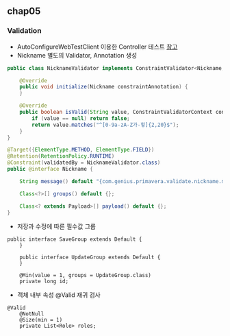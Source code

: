 ## chap05
### Validation
* AutoConfigureWebTestClient 이용한 Controller 테스트 [참고](https://docs.spring.io/spring/docs/5.1.6.RELEASE/spring-framework-reference/testing.html#webtestclient-tests)
* Nickname 별도의 Validator, Annotation 생성
```java
public class NicknameValidator implements ConstraintValidator<Nickname, String> {

	@Override
	public void initialize(Nickname constraintAnnotation) {
	}

	@Override
	public boolean isValid(String value, ConstraintValidatorContext context) {
		if (value == null) return false;
		return value.matches("^[0-9a-zA-Z가-힣]{2,20}$");
	}
}
```

```java
@Target({ElementType.METHOD, ElementType.FIELD})
@Retention(RetentionPolicy.RUNTIME)
@Constraint(validatedBy = NicknameValidator.class)
public @interface Nickname {

	String message() default "{com.genius.primavera.validate.nickname.message}";

	Class<?>[] groups() default {};

	Class<? extends Payload>[] payload() default {};
}
```

* 저장과 수정에 따른 필수값 그룹
```
public interface SaveGroup extends Default {
	}

	public interface UpdateGroup extends Default {
	}

	@Min(value = 1, groups = UpdateGroup.class)
	private long id;
```

* 객체 내부 속성 @Valid 재귀 검사

```
@Valid
	@NotNull
	@Size(min = 1)
	private List<Role> roles;
```
